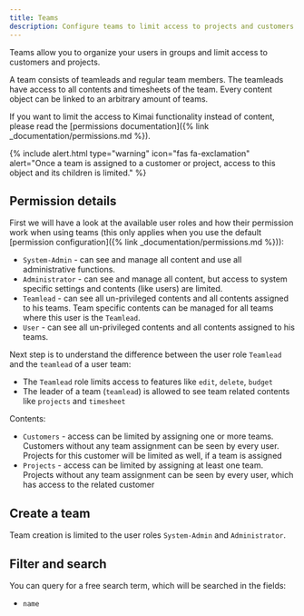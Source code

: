 ```yaml
---
title: Teams
description: Configure teams to limit access to projects and customers 
---
```


Teams allow you to organize your users in groups and limit access to customers and projects.

A team consists of teamleads and regular team members. 
The teamleads have access to all contents and timesheets of the team. 
Every content object can be linked to an arbitrary amount of teams.

If you want to limit the access to Kimai functionality instead of content, 
please read the [permissions documentation]({% link _documentation/permissions.md %}).

{% include alert.html type="warning" icon="fas fa-exclamation" alert="Once a team is assigned to a customer or project, access to this object and its children is limited." %}

## Permission details

First we will have a look at the available user roles and how their permission work when using teams (this only applies when you use the default [permission configuration]({% link _documentation/permissions.md %})):

- `System-Admin` - can see and manage all content and use all administrative functions.
- `Administrator` - can see and manage all content, but access to system specific settings and contents (like users) are limited. 
- `Teamlead` - can see all un-privileged contents and all contents assigned to his teams. Team specific contents can be managed for all teams where this user is the `Teamlead`. 
- `User` - can see all un-privileged contents and all contents assigned to his teams.

Next step is to understand the difference between the user role `Teamlead` and the `teamlead` of a user team:

- The `Teamlead` role limits access to features like `edit`, `delete`, `budget`
- The leader of a team (`teamlead`) is allowed to see team related contents like `projects` and `timesheet` 

Contents:

- `Customers` - access can be limited by assigning one or more teams. Customers without any team assignment can be seen by every user. Projects for this customer will be limited as well, if a team is assigned 
- `Projects` - access can be limited by assigning at least one team. Projects without any team assignment can be seen by every user, which has access to the related customer

## Create a team

Team creation is limited to the user roles `System-Admin` and `Administrator`.

## Filter and search 

You can query for a free search term, which will be searched in the fields:
- `name`
